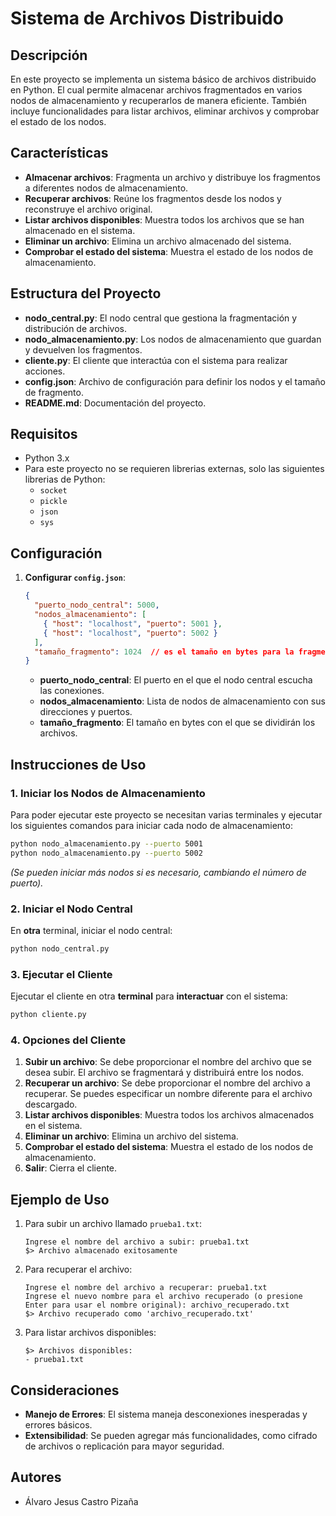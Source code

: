 # Sistema de Archivos Distribuido

## Descripción
En este proyecto se implementa un sistema básico de archivos distribuido en Python. El cual permite almacenar archivos fragmentados en varios nodos de almacenamiento y recuperarlos de manera eficiente. También incluye funcionalidades para listar archivos, eliminar archivos y comprobar el estado de los nodos.

## Características
- **Almacenar archivos**: Fragmenta un archivo y distribuye los fragmentos a diferentes nodos de almacenamiento.
- **Recuperar archivos**: Reúne los fragmentos desde los nodos y reconstruye el archivo original.
- **Listar archivos disponibles**: Muestra todos los archivos que se han almacenado en el sistema.
- **Eliminar un archivo**: Elimina un archivo almacenado del sistema.
- **Comprobar el estado del sistema**: Muestra el estado de los nodos de almacenamiento.

## Estructura del Proyecto
- **nodo_central.py**: El nodo central que gestiona la fragmentación y distribución de archivos.
- **nodo_almacenamiento.py**: Los nodos de almacenamiento que guardan y devuelven los fragmentos.
- **cliente.py**: El cliente que interactúa con el sistema para realizar acciones.
- **config.json**: Archivo de configuración para definir los nodos y el tamaño de fragmento.
- **README.md**: Documentación del proyecto.

## Requisitos
- Python 3.x
- Para este proyecto no se requieren librerias externas, solo las siguientes librerias de Python:
  - `socket`
  - `pickle`
  - `json`
  - `sys`

## Configuración
1. **Configurar `config.json`**:
   ```json
   {
     "puerto_nodo_central": 5000,
     "nodos_almacenamiento": [
       { "host": "localhost", "puerto": 5001 },
       { "host": "localhost", "puerto": 5002 }
     ],
     "tamaño_fragmento": 1024  // es el tamaño en bytes para la fragmentación
   }
   ```
   - **puerto_nodo_central**: El puerto en el que el nodo central escucha las conexiones.
   - **nodos_almacenamiento**: Lista de nodos de almacenamiento con sus direcciones y puertos.
   - **tamaño_fragmento**: El tamaño en bytes con el que se dividirán los archivos.

## Instrucciones de Uso
### 1. Iniciar los Nodos de Almacenamiento
Para poder ejecutar este proyecto se necesitan varias terminales y ejecutar los siguientes comandos para iniciar cada nodo de almacenamiento:
```bash
python nodo_almacenamiento.py --puerto 5001
python nodo_almacenamiento.py --puerto 5002
```
*(Se pueden iniciar más nodos si es necesario, cambiando el número de puerto).*

### 2. Iniciar el Nodo Central
En **otra** terminal, iniciar el nodo central:
```bash
python nodo_central.py
```

### 3. Ejecutar el Cliente
Ejecutar el cliente en otra **terminal** para **interactuar** con el sistema:
```bash
python cliente.py
```

### 4. Opciones del Cliente
1. **Subir un archivo**: Se debe proporcionar el nombre del archivo que se desea subir. El archivo se fragmentará y distribuirá entre los nodos.
2. **Recuperar un archivo**: Se debe proporcionar el nombre del archivo a recuperar. Se puedes especificar un nombre diferente para el archivo descargado.
3. **Listar archivos disponibles**: Muestra todos los archivos almacenados en el sistema.
4. **Eliminar un archivo**: Elimina un archivo del sistema.
5. **Comprobar el estado del sistema**: Muestra el estado de los nodos de almacenamiento.
6. **Salir**: Cierra el cliente.

## Ejemplo de Uso
1. Para subir un archivo llamado `prueba1.txt`:
   ```
   Ingrese el nombre del archivo a subir: prueba1.txt
   $> Archivo almacenado exitosamente
   ```
2. Para recuperar el archivo:
   ```
   Ingrese el nombre del archivo a recuperar: prueba1.txt
   Ingrese el nuevo nombre para el archivo recuperado (o presione Enter para usar el nombre original): archivo_recuperado.txt
   $> Archivo recuperado como 'archivo_recuperado.txt'
   ```
3. Para listar archivos disponibles:
   ```
   $> Archivos disponibles:
   - prueba1.txt
   ```

## Consideraciones
- **Manejo de Errores**: El sistema maneja desconexiones inesperadas y errores básicos.
- **Extensibilidad**: Se pueden agregar más funcionalidades, como cifrado de archivos o replicación para mayor seguridad.

## Autores
- Álvaro Jesus Castro Pizaña

